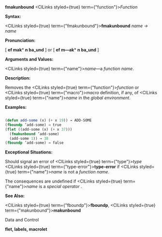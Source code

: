 **fmakunbound** <ClLinks styled={true} term={"function"}><i>Function</i></ClLinks> 



**Syntax:** 



<ClLinks styled={true} term={"fmakunbound"}><b>fmakunbound</b></ClLinks> *name → name* 



**Pronunciation:** 



[ **ef mak*** **n ba\_und** ] or [ **ef m—ak*** **n ba\_und** ] 



**Arguments and Values:** 



<ClLinks styled={true} term={"name"}><i>name</i></ClLinks>—a *function name*. 



**Description:** 



Removes the <ClLinks styled={true} term={"function"}><i>function</i></ClLinks> or <ClLinks styled={true} term={"macro"}><i>macro</i></ClLinks> definition, if any, of <ClLinks styled={true} term={"name"}><i>name</i></ClLinks> in the *global environment*. 

**Examples:**
```lisp

(defun add-some (x) (+ x 19)) → ADD-SOME 
(fboundp ’add-some) → true 
(flet ((add-some (x) (+ x 37))) 
  (fmakunbound ’add-some) 
  (add-some 1)) → 38 
(fboundp ’add-some) → false 

```
**Exceptional Situations:** 



Should signal an error of <ClLinks styled={true} term={"type"}><i>type</i></ClLinks> <ClLinks styled={true} term={"type-error"}><b>type-error</b></ClLinks> if <ClLinks styled={true} term={"name"}><i>name</i></ClLinks> is not a *function name*. 



The consequences are undefined if <ClLinks styled={true} term={"name"}><i>name</i></ClLinks> is a *special operator* . 



**See Also:** 



<ClLinks styled={true} term={"fboundp"}><b>fboundp</b></ClLinks>, <ClLinks styled={true} term={"makunbound"}><b>makunbound</b></ClLinks> 



Data and Control 











**flet, labels, macrolet** 



